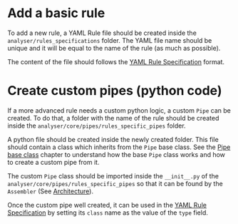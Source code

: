 # Add a basic rule
To add a new rule, a YAML Rule file should be created inside the `analyser/rules_specifications` folder. The YAML file name should be unique and it will be equal to the name of the rule (as much as possible).

The content of the file should follows the [YAML Rule Specification](YAML-Rule-Specification.md) format.

# Create custom pipes (python code)

If a more advanced rule needs a custom python logic, a custom `Pipe` can be created.
To do that, a folder with the name of the rule should be created inside the `analyser/core/pipes/rules_specific_pipes` folder. 

A python file should be created inside the newly created folder. This file should contain a class which inherits from the `Pipe` base class. See the [Pipe base class](Pipes.md#The_Pipe_base_class) chapter to understand how the base `Pipe` class works and how to create a custom pipe from it.

The custom `Pipe` class should be imported inside the `__init__.py` of the `analyser/core/pipes/rules_specific_pipes` so that it can be found by the `Assembler` (See [Architecture](Overview.md#architecture)).

Once the custom pipe well created, it can be used in the [YAML Rule Specification](YAML-Rule-Specification.md) by setting its `class` name as the value of the `type` field.